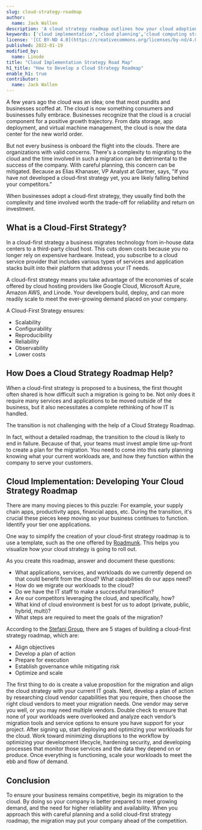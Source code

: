```yaml
---
slug: cloud-strategy-roadmap
author:
  name: Jack Wallen
description: 'A cloud strategy roadmap outlines how your cloud adoption process will work. Learn how a roadmap aids in the transition and how to develop one.'
keywords: ['cloud implementation','cloud planning','cloud computing strategy']
license: '[CC BY-ND 4.0](https://creativecommons.org/licenses/by-nd/4.0)'
published: 2022-01-19
modified_by:
  name: Linode
title: "Cloud Implementation Strategy Road Map"
h1_title: "How to Develop a Cloud Strategy Roadmap"
enable_h1: true
contributor:
  name: Jack Wallen
---
```


A few years ago the cloud was an idea; one that most pundits and businesses scoffed at. The cloud is now something consumers and businesses fully embrace. Businesses recognize that the cloud is a crucial component for a positive growth trajectory. From data storage, app deployment, and virtual machine management, the cloud is now the data center for the new world order.

But not every business is onboard the flight into the clouds. There are organizations with valid concerns. There's a complexity to migrating to the cloud and the time involved in such a migration can be detrimental to the success of the company. With careful planning, this concern can be mitigated. Because as Elias Khanaser, VP Analyst at Gartner, says, "If you have not developed a cloud-first strategy yet, you are likely falling behind your competitors."

When businesses adopt a cloud-first strategy, they usually find both the complexity and time involved worth the trade-off for reliability and return on investment.

## What is a Cloud-First Strategy?

In a cloud-first strategy a business migrates technology from in-house data centers to a third-party cloud host. This cuts down costs because you no longer rely on expensive hardware. Instead, you subscribe to a cloud service provider that includes various types of services and application stacks built into their platform that address your IT needs.

A cloud-first strategy means you take advantage of the economies of scale offered by cloud hosting providers like Google Cloud, Microsoft Azure, Amazon AWS, and Linode. Your developers build, deploy, and can more readily scale to meet the ever-growing demand placed on your company.

A Cloud-First Strategy ensures:

- Scalability
- Configurability
- Reproducibility
- Reliability
- Observability
- Lower costs

## How Does a Cloud Strategy Roadmap Help?

When a cloud-first strategy is proposed to a business, the first thought often shared is how difficult such a migration is going to be. Not only does it require many services and applications to be moved outside of the business, but it also necessitates a complete rethinking of how IT is handled.

The transition is not challenging with the help of a Cloud Strategy Roadmap.

In fact, without a detailed roadmap, the transition to the cloud is likely to end in failure. Because of that, your teams must invest ample time up-front to create a plan for the migration. You need to come into this early planning knowing what your current workloads are, and how they function within the company to serve your customers.

## Cloud Implementation: Developing Your Cloud Strategy Roadmap

There are many moving pieces to this puzzle: For example, your supply chain apps, productivity apps, financial apps, etc. During the transition, it's crucial these pieces keep moving so your business continues to function. Identify your tier one applications.

One way to simplify the creation of your cloud-first strategy roadmap is to use a template, such as the one offered by [Roadmunk](https://roadmunk.com/roadmap-templates/cloud-strategy-roadmap). This helps you visualize how your cloud strategy is going to roll out.

As you create this roadmap, answer and document these questions:

- What applications, services, and workloads do we currently depend on that could benefit from the cloud? What capabilities do our apps need?
- How do we migrate our workloads to the cloud?
- Do we have the IT staff to make a successful transition?
- Are our competitors leveraging the cloud, and specifically, how?
- What kind of cloud environment is best for us to adopt (private, public, hybrid, multi)?
- What steps are required to meet the goals of the migration?

According to the [Stefani Group](https://stefanini.com/en/trends/news/building-a-roadmap-to-cloud-5-steps-you-need-to-follow), there are 5 stages of building a cloud-first strategy roadmap, which are:

- Align objectives
- Develop a plan of action
- Prepare for execution
- Establish governance while mitigating risk
- Optimize and scale

The first thing to do is create a value proposition for the migration and align the cloud strategy with your current IT goals. Next, develop a plan of action by researching cloud vendor capabilities that you require, then choose the right cloud vendors to meet your migration needs. One vendor may serve you well, or you may need multiple vendors.  Double check to ensure that none of your workloads were overlooked and analyze each vendor’s migration tools and service options to ensure you have support for your project. After signing up, start deploying and optimizing your workloads for the cloud. Work toward minimizing disruptions to the workflow by optimizing your development lifecycle, hardening security, and developing processes that monitor those services and the data they depend on or produce. Once everything is functioning, scale your workloads to meet the ebb and flow of demand.

## Conclusion

To ensure your business remains competitive, begin its migration to the cloud. By doing so your company is better prepared to meet growing demand, and the need for higher reliability and availability. When you approach this with careful planning and a solid cloud-first strategy roadmap, the migration may put your company ahead of the competition.